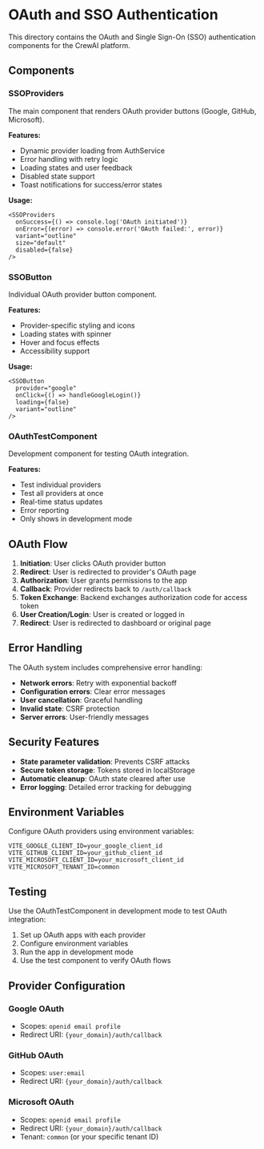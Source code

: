 # OAuth and SSO Authentication

This directory contains the OAuth and Single Sign-On (SSO) authentication components for the CrewAI platform.

## Components

### SSOProviders
The main component that renders OAuth provider buttons (Google, GitHub, Microsoft).

**Features:**
- Dynamic provider loading from AuthService
- Error handling with retry logic
- Loading states and user feedback
- Disabled state support
- Toast notifications for success/error states

**Usage:**
```tsx
<SSOProviders
  onSuccess={() => console.log('OAuth initiated')}
  onError={(error) => console.error('OAuth failed:', error)}
  variant="outline"
  size="default"
  disabled={false}
/>
```

### SSOButton
Individual OAuth provider button component.

**Features:**
- Provider-specific styling and icons
- Loading states with spinner
- Hover and focus effects
- Accessibility support

**Usage:**
```tsx
<SSOButton
  provider="google"
  onClick={() => handleGoogleLogin()}
  loading={false}
  variant="outline"
/>
```

### OAuthTestComponent
Development component for testing OAuth integration.

**Features:**
- Test individual providers
- Test all providers at once
- Real-time status updates
- Error reporting
- Only shows in development mode

## OAuth Flow

1. **Initiation**: User clicks OAuth provider button
2. **Redirect**: User is redirected to provider's OAuth page
3. **Authorization**: User grants permissions to the app
4. **Callback**: Provider redirects back to `/auth/callback`
5. **Token Exchange**: Backend exchanges authorization code for access token
6. **User Creation/Login**: User is created or logged in
7. **Redirect**: User is redirected to dashboard or original page

## Error Handling

The OAuth system includes comprehensive error handling:

- **Network errors**: Retry with exponential backoff
- **Configuration errors**: Clear error messages
- **User cancellation**: Graceful handling
- **Invalid state**: CSRF protection
- **Server errors**: User-friendly messages

## Security Features

- **State parameter validation**: Prevents CSRF attacks
- **Secure token storage**: Tokens stored in localStorage
- **Automatic cleanup**: OAuth state cleared after use
- **Error logging**: Detailed error tracking for debugging

## Environment Variables

Configure OAuth providers using environment variables:

```env
VITE_GOOGLE_CLIENT_ID=your_google_client_id
VITE_GITHUB_CLIENT_ID=your_github_client_id
VITE_MICROSOFT_CLIENT_ID=your_microsoft_client_id
VITE_MICROSOFT_TENANT_ID=common
```

## Testing

Use the OAuthTestComponent in development mode to test OAuth integration:

1. Set up OAuth apps with each provider
2. Configure environment variables
3. Run the app in development mode
4. Use the test component to verify OAuth flows

## Provider Configuration

### Google OAuth
- Scopes: `openid email profile`
- Redirect URI: `{your_domain}/auth/callback`

### GitHub OAuth
- Scopes: `user:email`
- Redirect URI: `{your_domain}/auth/callback`

### Microsoft OAuth
- Scopes: `openid email profile`
- Redirect URI: `{your_domain}/auth/callback`
- Tenant: `common` (or your specific tenant ID)